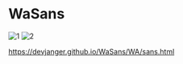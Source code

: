 # WaSans

![1](https://user-images.githubusercontent.com/55939719/120972152-6782f180-c7a8-11eb-8fc9-4ee7848b64fe.gif)
![2](https://user-images.githubusercontent.com/55939719/120972158-69e54b80-c7a8-11eb-82db-b5cf337b4faf.gif)

https://devjanger.github.io/WaSans/WA/sans.html
